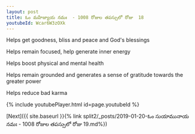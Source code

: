 ```yaml
---
layout: post
title: ఓం మహేజ్యాయ నమః  - 1008 రోజుల తపస్సులో రోజు  18
youtubeId: Wcar6W3zOXk
---
```

 
 
Helps get goodness, bliss and peace and God's blessings
 
Helps remain focused, help generate inner energy 
 
Helps boost physical and mental health 
 
Helps remain grounded and generates a sense of gratitude towards the greater power 
 
Helps reduce bad karma
 
 
 
 


{% include youtubePlayer.html id=page.youtubeId %}
 
[Next]({{ site.baseurl }}{% link  split2/_posts/2019-01-20-ఓం సుయామునాయ నమః  - 1008 రోజుల తపస్సులో రోజు  19.md%})
 
